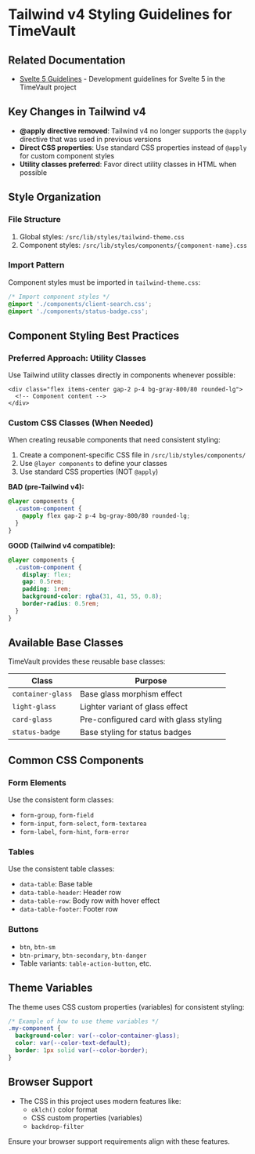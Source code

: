 # Tailwind v4 Styling Guidelines for TimeVault

## Related Documentation
- [Svelte 5 Guidelines](./svelte5-guidelines.md) - Development guidelines for Svelte 5 in the TimeVault project

## Key Changes in Tailwind v4

- **@apply directive removed**: Tailwind v4 no longer supports the `@apply` directive that was used in previous versions
- **Direct CSS properties**: Use standard CSS properties instead of `@apply` for custom component styles
- **Utility classes preferred**: Favor direct utility classes in HTML when possible

## Style Organization

### File Structure
1. Global styles: `/src/lib/styles/tailwind-theme.css`
2. Component styles: `/src/lib/styles/components/{component-name}.css`

### Import Pattern
Component styles must be imported in `tailwind-theme.css`:
```css
/* Import component styles */
@import './components/client-search.css';
@import './components/status-badge.css';
```

## Component Styling Best Practices

### Preferred Approach: Utility Classes
Use Tailwind utility classes directly in components whenever possible:

```svelte
<div class="flex items-center gap-2 p-4 bg-gray-800/80 rounded-lg">
  <!-- Component content -->
</div>
```

### Custom CSS Classes (When Needed)
When creating reusable components that need consistent styling:

1. Create a component-specific CSS file in `/src/lib/styles/components/`
2. Use `@layer components` to define your classes
3. Use standard CSS properties (NOT `@apply`)

**BAD (pre-Tailwind v4):**
```css
@layer components {
  .custom-component {
    @apply flex gap-2 p-4 bg-gray-800/80 rounded-lg;
  }
}
```

**GOOD (Tailwind v4 compatible):**
```css
@layer components {
  .custom-component {
    display: flex;
    gap: 0.5rem;
    padding: 1rem;
    background-color: rgba(31, 41, 55, 0.8);
    border-radius: 0.5rem;
  }
}
```

## Available Base Classes

TimeVault provides these reusable base classes:

| Class | Purpose |
|-------|---------|
| `container-glass` | Base glass morphism effect |
| `light-glass` | Lighter variant of glass effect |
| `card-glass` | Pre-configured card with glass styling |
| `status-badge` | Base styling for status badges |

## Common CSS Components 

### Form Elements
Use the consistent form classes:
- `form-group`, `form-field`
- `form-input`, `form-select`, `form-textarea`
- `form-label`, `form-hint`, `form-error`

### Tables
Use the consistent table classes:
- `data-table`: Base table
- `data-table-header`: Header row 
- `data-table-row`: Body row with hover effect
- `data-table-footer`: Footer row

### Buttons
- `btn`, `btn-sm`
- `btn-primary`, `btn-secondary`, `btn-danger`
- Table variants: `table-action-button`, etc.

## Theme Variables

The theme uses CSS custom properties (variables) for consistent styling:

```css
/* Example of how to use theme variables */
.my-component {
  background-color: var(--color-container-glass);
  color: var(--color-text-default);
  border: 1px solid var(--color-border);
}
```

## Browser Support

- The CSS in this project uses modern features like:
  - `oklch()` color format
  - CSS custom properties (variables)
  - `backdrop-filter`

Ensure your browser support requirements align with these features.